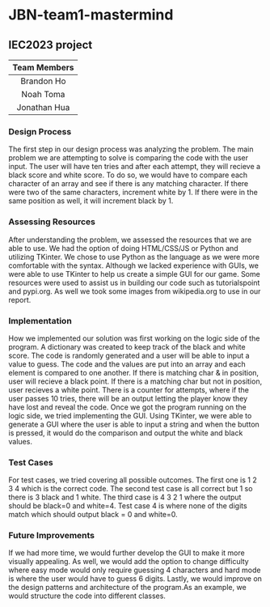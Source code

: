 # JBN-team1-mastermind

## IEC2023 project

| Team Members |
| :---: |
| Brandon Ho |
| Noah Toma |
| Jonathan Hua |

### Design Process
The first step in our design process was analyzing the problem. The main problem we are attempting to solve is comparing the code with the user input. The user will have ten tries and after each attempt, they will recieve a black score and white score. To do so, we would have to compare each character of an array and see if there is any matching character. If there were two of the same characters, increment white by 1. If there were in the same position as well, it will increment black by 1.

### Assessing Resources
After understanding the problem, we assessed the resources that we are able to use. We had the option of doing HTML/CSS/JS or Python and utilizing TKinter. We chose to use Python as the language as we were more comfortable with the syntax. Although we lacked experience with GUIs, we were able to use TKinter to help us create a simple GUI for our game. Some resources were used to assist us in building our code such as tutorialspoint and pypi.org. As well we took some images from wikipedia.org to use in our report.

### Implementation
How we implemented our solution was first working on the logic side of the program. A dictionary was created to keep track of the black and white score. The code is randomly generated and a user will be able to input a value to guess. The code and the values are put into an array and each element is compared to one another. If there is matching char & in position, user will recieve a black point. If there is a matching char but not in position, user recieves a white point. There is a counter for attempts, where if the user passes 10 tries, there will be an output letting the player know they have lost and reveal the code.  Once we got the program running on the logic side, we tried implementing the GUI. Using TKinter, we were able to generate a GUI where the user is able to input a string and when the button is pressed, it would do the comparison and output the white and black values.

### Test Cases
For test cases, we tried covering all possible outcomes. The first one is 1 2 3 4 which is the correct code. The second test case is all correct but 1 so there is 3 black and 1 white. The third case is 4 3 2 1 where the output should be black=0 and white=4. Test case 4 is where none of the digits match which should output black = 0 and white=0.

### Future Improvements
If we had more time, we would further develop the GUI to make it more visually appealing. As well, we would add the option to change difficulty where easy mode would only require guessing 4 characters and hard mode is where the user would have to guess 6 digits. Lastly, we would improve on the design patterns and architecture of the program.As an example, we would structure the code into different classes.
